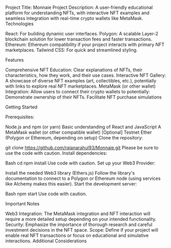 Project Title: Monnaie
Project Description: A user-friendly educational platform for understanding NFTs, with interactive NFT examples and seamless integration with real-time crypto wallets like MetaMask.
Technologies

React: For building dynamic user interfaces.
Polygon: A scalable Layer-2 blockchain solution for lower transaction fees and faster transactions.
Ethereum: Ethereum compatibility if your project interacts with primary NFT marketplaces.
Tailwind CSS: For quick and streamlined styling.

Features

Comprehensive NFT Education: Clear explanations of NFTs, their characteristics, how they work, and their use cases.
Interactive NFT Gallery: A showcase of diverse NFT examples (art, collectibles, etc.), potentially with links to explore real NFT marketplaces.
MetaMask (or other wallet) Integration: Allow users to connect their crypto wallets to potentially:
Demonstrate ownership of their NFTs.
Facilitate NFT purchase simulations

Getting Started

Prerequisites:

Node.js and npm (or yarn)
Basic understanding of React and JavaScript
A MetaMask wallet (or other compatible wallet)
[Optional] Testnet Ether (Polygon or Ethereum, depending on setup)
Clone the repository:


git clone https://github.com/rajanarahul93/Monnaie.git
Please be sure to use the code with caution.
Install dependencies:

Bash
cd
npm install
Use code with caution.
Set up your Web3 Provider:

Install the needed Web3 library (Ethers.js)
Follow the library's documentation to connect to a Polygon or Ethereum node (using services like Alchemy makes this easier).
Start the development server:

Bash
npm start
Use code with caution.

Important Notes

Web3 Integration: The MetaMask integration and NFT interaction will require a more detailed setup depending on your intended functionality.
Security: Emphasize the importance of thorough research and careful investment decisions in the NFT space.
Scope: Define if your project will enable real NFT transactions or focus on educational and simulative interactions.
Additional Considerations
